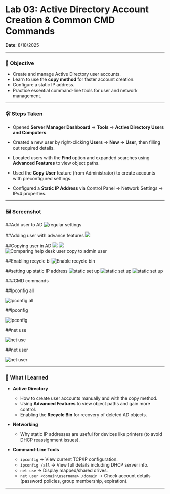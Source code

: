 # Lab 03: Active Directory Account Creation & Common CMD Commands  

**Date**: 8/18/2025  

---

### 🎯 Objective  
- Create and manage Active Directory user accounts.  
- Learn to use the **copy method** for faster account creation.  
- Configure a static IP address.  
- Practice essential command-line tools for user and network management.  

---

### 🛠️ Steps Taken  

- Opened **Server Manager Dashboard** → **Tools** → **Active Directory Users and Computers**.  

- Created a new user by right-clicking **Users** → **New** → **User**, then filling out required details.  

- Located users with the **Find** option and expanded searches using **Advanced Features** to view object paths.  

- Used the **Copy User** feature (from Administrator) to create accounts with preconfigured settings.  

- Configured a **Static IP Address** via Control Panel → Network Settings → IPv4 properties.  

---

### 🖼️ Screenshot  

##Add user to AD 
![regular settings](./screenshots/lab03/regular-settings.png)

##Adding user with advance features
![](./screenshots/lab03/advance-features.png)


##Copying user in AD
![](./screenshots/lab03/copyuser1.png)
![](./screenshots/lab03/copyuser2.png)
![Comparing help desk user copy to admin user](./screenshots/lab03/Comparison.png)

##Enabling recycle bi
![Enable recycle bin](./screenshots/lab03/Enable-recycle.png)

##setting up static IP address
![static set up](./screenshots/lab03/Static-IP1.png)
![static set up](./screenshots/lab03/Static-IP2.png)
![static set up](./screenshots/lab03/Static-IP3.png)

###CMD commands

##Ipconfig all

![Ipconfig all](./screenshots/lab03/Ipconfig-all.png)

##Ipconfig

![Ipconfig](./screenshots/lab03/Ipconfig.png)

##net use

![net use](./screenshots/lab03/net-use.png)

##net user

![net user](./screenshots/lab03/net-user.png)

---

### 🧠 What I Learned  

- **Active Directory**  
  - How to create user accounts manually and with the copy method.  
  - Using **Advanced Features** to view object paths and gain more control.  
  - Enabling the **Recycle Bin** for recovery of deleted AD objects.  

- **Networking**  
  - Why static IP addresses are useful for devices like printers (to avoid DHCP reassignment issues).  

- **Command-Line Tools**  
  - `ipconfig` → View current TCP/IP configuration.  
  - `ipconfig /all` → View full details including DHCP server info.  
  - `net use` → Display mapped/shared drives.  
  - `net user <domain\username> /domain` → Check account details (password policies, group membership, expiration).  

---



